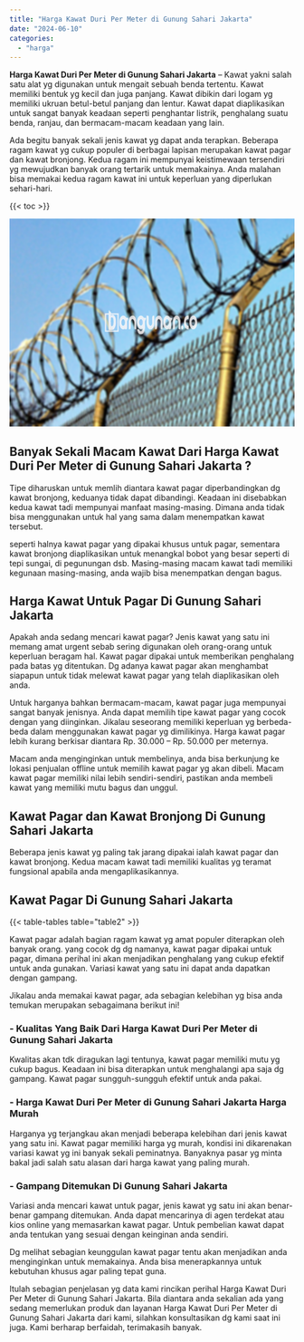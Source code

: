 ```yaml
---
title: "Harga Kawat Duri Per Meter di Gunung Sahari Jakarta"
date: "2024-06-10"
categories: 
  - "harga"
---
```


**Harga Kawat Duri Per Meter di Gunung Sahari Jakarta** – Kawat yakni salah satu alat yg digunakan untuk mengait sebuah benda tertentu. Kawat memiliki bentuk yg kecil dan juga panjang. Kawat dibikin dari logam yg memiliki ukruan betul-betul panjang dan lentur. Kawat dapat diaplikasikan untuk sangat banyak keadaan seperti penghantar listrik, penghalang suatu benda, ranjau, dan bermacam-macam keadaan yang lain.

Ada begitu banyak sekali jenis kawat yg dapat anda terapkan. Beberapa ragam kawat yg cukup populer di berbagai lapisan merupakan kawat pagar dan kawat bronjong. Kedua ragam ini mempunyai keistimewaan tersendiri yg mewujudkan banyak orang tertarik untuk memakainya. Anda malahan bisa memakai kedua ragam kawat ini untuk keperluan yang diperlukan sehari-hari.

{{< toc >}}

![Harga Kawat Duri Per Meter di Gunung Sahari Jakarta](/images/jual-kawat-murah09.png)

## Banyak Sekali Macam Kawat Dari Harga Kawat Duri Per Meter di Gunung Sahari Jakarta ?

Tipe diharuskan untuk memlih diantara kawat pagar diperbandingkan dg kawat bronjong, keduanya tidak dapat dibandingi. Keadaan ini disebabkan kedua kawat tadi mempunyai manfaat masing-masing. Dimana anda tidak bisa menggunakan untuk hal yang sama dalam menempatkan kawat tersebut.

seperti halnya kawat pagar yang dipakai khusus untuk pagar, sementara kawat bronjong diaplikasikan untuk menangkal bobot yang besar seperti di tepi sungai, di pegunungan dsb. Masing-masing macam kawat tadi memiliki kegunaan masing-masing, anda wajib bisa menempatkan dengan bagus.

## Harga Kawat Untuk Pagar Di Gunung Sahari Jakarta

Apakah anda sedang mencari kawat pagar? Jenis kawat yang satu ini memang amat urgent sebab sering digunakan oleh orang-orang untuk keperluan beragam hal. Kawat pagar dipakai untuk memberikan penghalang pada batas yg ditentukan. Dg adanya kawat pagar akan menghambat siapapun untuk tidak melewat kawat pagar yang telah diaplikasikan oleh anda.

Untuk harganya bahkan bermacam-macam, kawat pagar juga mempunyai sangat banyak jenisnya. Anda dapat memilih tipe kawat pagar yang cocok dengan yang diinginkan. Jikalau seseorang memiliki keperluan yg berbeda-beda dalam menggunakan kawat pagar yg dimilikinya. Harga kawat pagar lebih kurang berkisar diantara Rp. 30.000 – Rp. 50.000 per meternya.

Macam anda menginginkan untuk membelinya, anda bisa berkunjung ke lokasi penjualan offline untuk memilih kawat pagar yg akan dibeli. Macam kawat pagar memiliki nilai lebih sendiri-sendiri, pastikan anda membeli kawat yang memiliki mutu bagus dan unggul.

## Kawat Pagar dan Kawat Bronjong Di Gunung Sahari Jakarta

Beberapa jenis kawat yg paling tak jarang dipakai ialah kawat pagar dan kawat bronjong. Kedua macam kawat tadi memiliki kualitas yg teramat fungsional apabila anda mengaplikasikannya.

## Kawat Pagar Di Gunung Sahari Jakarta

{{< table-tables table="table2" >}}

Kawat pagar adalah bagian ragam kawat yg amat populer diterapkan oleh banyak orang. yang cocok dg dg namanya, kawat pagar dipakai untuk pagar, dimana perihal ini akan menjadikan penghalang yang cukup efektif untuk anda gunakan. Variasi kawat yang satu ini dapat anda dapatkan dengan gampang.

Jikalau anda memakai kawat pagar, ada sebagian kelebihan yg bisa anda temukan merupakan sebagaimana berikut ini!

### \- Kualitas Yang Baik Dari Harga Kawat Duri Per Meter di Gunung Sahari Jakarta

Kwalitas akan tdk diragukan lagi tentunya, kawat pagar memiliki mutu yg cukup bagus. Keadaan ini bisa diterapkan untuk menghalangi apa saja dg gampang. Kawat pagar sungguh-sungguh efektif untuk anda pakai.

### \- Harga Kawat Duri Per Meter di Gunung Sahari Jakarta Harga Murah

Harganya yg terjangkau akan menjadi beberapa kelebihan dari jenis kawat yang satu ini. Kawat pagar memiliki harga yg murah, kondisi ini dikarenakan variasi kawat yg ini banyak sekali peminatnya. Banyaknya pasar yg minta bakal jadi salah satu alasan dari harga kawat yang paling murah.

### \- Gampang Ditemukan Di Gunung Sahari Jakarta

Variasi anda mencari kawat untuk pagar, jenis kawat yg satu ini akan benar-benar gampang ditemukan. Anda dapat mencarinya di agen terdekat atau kios online yang memasarkan kawat pagar. Untuk pembelian kawat dapat anda tentukan yang sesuai dengan keinginan anda sendiri.

Dg melihat sebagian keunggulan kawat pagar tentu akan menjadikan anda menginginkan untuk memakainya. Anda bisa menerapkannya untuk kebutuhan khusus agar paling tepat guna.

Itulah sebagian penjelasan yg data kami rincikan perihal Harga Kawat Duri Per Meter di Gunung Sahari Jakarta. Bila diantara anda sekalian ada yang sedang memerlukan produk dan layanan Harga Kawat Duri Per Meter di Gunung Sahari Jakarta dari kami, silahkan konsultasikan dg kami saat ini juga. Kami berharap berfaidah, terimakasih banyak.
